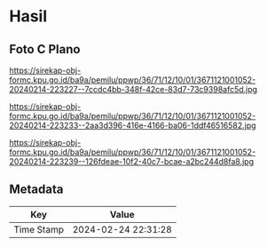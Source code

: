 # Hasil

## Foto C Plano

https://sirekap-obj-formc.kpu.go.id/ba9a/pemilu/ppwp/36/71/12/10/01/3671121001052-20240214-223227--7ccdc4bb-348f-42ce-83d7-73c9398afc5d.jpg

https://sirekap-obj-formc.kpu.go.id/ba9a/pemilu/ppwp/36/71/12/10/01/3671121001052-20240214-223233--2aa3d396-416e-4166-ba06-1ddf46516582.jpg

https://sirekap-obj-formc.kpu.go.id/ba9a/pemilu/ppwp/36/71/12/10/01/3671121001052-20240214-223239--126fdeae-10f2-40c7-bcae-a2bc244d8fa8.jpg


## Metadata

| Key        | Value               |
| ---------- | ------------------- |
| Time Stamp | 2024-02-24 22:31:28 |




